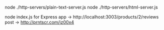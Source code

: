 node ./http-servers/plain-text-server.js
node ./http-servers/html-server.js

node index.js for Express app -> http://localhost:3003/products/2/reviews
post -> http://prntscr.com/jz00x4

